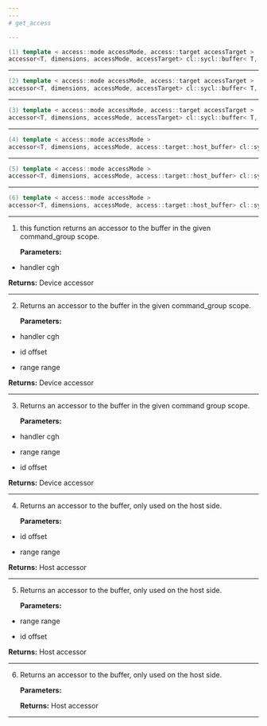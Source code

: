 ```yaml
---
---
# get_access

---
```


```cpp
(1) template < access::mode accessMode, access::target accessTarget >
accessor<T, dimensions, accessMode, accessTarget> cl::sycl::buffer< T, dimensions, AllocatorT >::get_access(handler &cgh)
```

---

```cpp
(2) template < access::mode accessMode, access::target accessTarget >
accessor<T, dimensions, accessMode, accessTarget> cl::sycl::buffer< T, dimensions, AllocatorT >::get_access(handler &cgh, id< dimensions > offset, range< dimensions > range)
```

---

```cpp
(3) template < access::mode accessMode, access::target accessTarget >
accessor<T, dimensions, accessMode, accessTarget> cl::sycl::buffer< T, dimensions, AllocatorT >::get_access(handler &cgh, range< dimensions > range, id< dimensions > offset={})
```

---

```cpp
(4) template < access::mode accessMode >
accessor<T, dimensions, accessMode, access::target::host_buffer> cl::sycl::buffer< T, dimensions, AllocatorT >::get_access(id< dimensions > offset, range< dimensions > range)
```

---

```cpp
(5) template < access::mode accessMode >
accessor<T, dimensions, accessMode, access::target::host_buffer> cl::sycl::buffer< T, dimensions, AllocatorT >::get_access(range< dimensions > range, id< dimensions > offset={})
```

---

```cpp
(6) template < access::mode accessMode >
accessor<T, dimensions, accessMode, access::target::host_buffer> cl::sycl::buffer< T, dimensions, AllocatorT >::get_access()
```

---

1. this function returns an accessor to the buffer in the given command_group scope. 

   **Parameters:**

  * handler cgh

   

   **Returns:** Device accessor 

---

2. Returns an accessor to the buffer in the given command_group scope. 

   **Parameters:**

  * handler cgh

   

  * id offset

   

  * range range

   

   **Returns:** Device accessor 

---

3. Returns an accessor to the buffer in the given command group scope. 

   **Parameters:**

  * handler cgh

   

  * range range

   

  * id offset

   

   **Returns:** Device accessor 

---

4. Returns an accessor to the buffer, only used on the host side. 

   **Parameters:**

  * id offset

   

  * range range

   

   **Returns:** Host accessor 

---

5. Returns an accessor to the buffer, only used on the host side. 

   **Parameters:**

  * range range

   

  * id offset

   

   **Returns:** Host accessor 

---

6. Returns an accessor to the buffer, only used on the host side. 

   **Parameters:**

   **Returns:** Host accessor 

---

